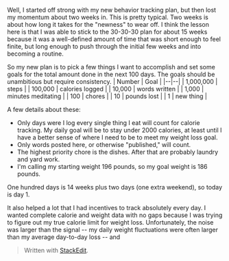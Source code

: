 Well, I started off strong with my new behavior tracking plan, but then lost my momentum about two weeks in. This is pretty typical. Two weeks is about how long it takes for the "newness" to wear off. I think the lesson here is that I was able to stick to the 30-30-30 plan for about 15 weeks because it was a well-defined amount of time that was short enough to feel finite, but long enough to push through the initial few weeks and into becoming a routine. 

So my new plan is to pick a few things I want to accomplish and set some goals for the total amount done in the next 100 days. The goals should be *un*ambitious but require consistency. 
| Number | Goal | 
|--|--|
| 1,000,000 | steps |
| 100,000 | calories logged |
| 10,000 | words written |
| 1,000 | minutes meditating |
| 100 | chores |
| 10 | pounds lost |
| 1 | new thing |

A few details about these:
- Only days were I log every single thing I eat will count for calorie tracking. My daily goal will be to stay under 2000 calories, at least until I have a better sense of where I need to be to meet my weight loss goal.
- Only words posted here, or otherwise "published," will count.
- The highest priority chore is the dishes. After that are probably laundry and yard work.
- I'm calling my starting weight 196 pounds, so my goal weight is 186 pounds.

One hundred days is 14 weeks plus two days (one extra weekend), so today is day 1.

It also helped a lot that I had incentives to track absolutely every day. I wanted complete calorie and weight data with no gaps because I was trying to figure out my true calorie limit for weight loss. Unfortunately, the noise was larger than the signal -- my daily weight fluctuations were often larger than my average day-to-day loss -- and 


> Written with [StackEdit](https://stackedit.io/).
<!--stackedit_data:
eyJoaXN0b3J5IjpbMTI1NzU1MTA5OCwxMjU4OTU4NDEwLC0xMz
AzMTExMjQ0XX0=
-->